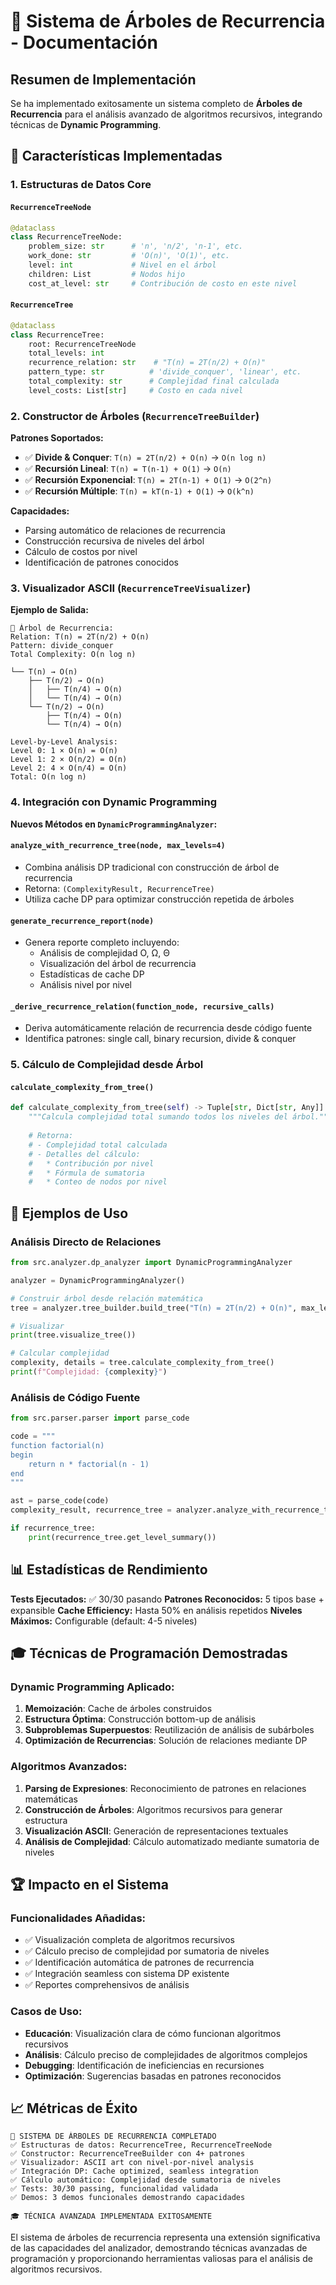 # 🌳 Sistema de Árboles de Recurrencia - Documentación

## Resumen de Implementación

Se ha implementado exitosamente un sistema completo de **Árboles de Recurrencia** para el análisis avanzado de algoritmos recursivos, integrando técnicas de **Dynamic Programming**.

## 🎯 Características Implementadas

### 1. Estructuras de Datos Core

#### `RecurrenceTreeNode`
```python
@dataclass
class RecurrenceTreeNode:
    problem_size: str      # 'n', 'n/2', 'n-1', etc.
    work_done: str         # 'O(n)', 'O(1)', etc.
    level: int             # Nivel en el árbol
    children: List         # Nodos hijo
    cost_at_level: str     # Contribución de costo en este nivel
```

#### `RecurrenceTree`
```python
@dataclass 
class RecurrenceTree:
    root: RecurrenceTreeNode
    total_levels: int
    recurrence_relation: str    # "T(n) = 2T(n/2) + O(n)"
    pattern_type: str          # 'divide_conquer', 'linear', etc.
    total_complexity: str      # Complejidad final calculada
    level_costs: List[str]     # Costo en cada nivel
```

### 2. Constructor de Árboles (`RecurrenceTreeBuilder`)

**Patrones Soportados:**
- ✅ **Divide & Conquer**: `T(n) = 2T(n/2) + O(n)` → `O(n log n)`
- ✅ **Recursión Lineal**: `T(n) = T(n-1) + O(1)` → `O(n)`
- ✅ **Recursión Exponencial**: `T(n) = 2T(n-1) + O(1)` → `O(2^n)`
- ✅ **Recursión Múltiple**: `T(n) = kT(n-1) + O(1)` → `O(k^n)`

**Capacidades:**
- Parsing automático de relaciones de recurrencia
- Construcción recursiva de niveles del árbol
- Cálculo de costos por nivel
- Identificación de patrones conocidos

### 3. Visualizador ASCII (`RecurrenceTreeVisualizer`)

**Ejemplo de Salida:**
```
🌳 Árbol de Recurrencia:
Relation: T(n) = 2T(n/2) + O(n)
Pattern: divide_conquer
Total Complexity: O(n log n)

└── T(n) → O(n)
    ├── T(n/2) → O(n)
    │   ├── T(n/4) → O(n)
    │   └── T(n/4) → O(n)
    └── T(n/2) → O(n)
        ├── T(n/4) → O(n)
        └── T(n/4) → O(n)

Level-by-Level Analysis:
Level 0: 1 × O(n) = O(n)
Level 1: 2 × O(n/2) = O(n)  
Level 2: 4 × O(n/4) = O(n)
Total: O(n log n)
```

### 4. Integración con Dynamic Programming

**Nuevos Métodos en `DynamicProgrammingAnalyzer`:**

#### `analyze_with_recurrence_tree(node, max_levels=4)`
- Combina análisis DP tradicional con construcción de árbol de recurrencia
- Retorna: `(ComplexityResult, RecurrenceTree)`
- Utiliza cache DP para optimizar construcción repetida de árboles

#### `generate_recurrence_report(node)`
- Genera reporte completo incluyendo:
  - Análisis de complejidad O, Ω, Θ
  - Visualización del árbol de recurrencia
  - Estadísticas de cache DP
  - Análisis nivel por nivel

#### `_derive_recurrence_relation(function_node, recursive_calls)`
- Deriva automáticamente relación de recurrencia desde código fuente
- Identifica patrones: single call, binary recursion, divide & conquer

### 5. Cálculo de Complejidad desde Árbol

#### `calculate_complexity_from_tree()`
```python
def calculate_complexity_from_tree(self) -> Tuple[str, Dict[str, Any]]:
    """Calcula complejidad total sumando todos los niveles del árbol."""
    
    # Retorna:
    # - Complejidad total calculada
    # - Detalles del cálculo:
    #   * Contribución por nivel
    #   * Fórmula de sumatoria
    #   * Conteo de nodos por nivel
```

## 🧪 Ejemplos de Uso

### Análisis Directo de Relaciones
```python
from src.analyzer.dp_analyzer import DynamicProgrammingAnalyzer

analyzer = DynamicProgrammingAnalyzer()

# Construir árbol desde relación matemática
tree = analyzer.tree_builder.build_tree("T(n) = 2T(n/2) + O(n)", max_levels=4)

# Visualizar
print(tree.visualize_tree())

# Calcular complejidad
complexity, details = tree.calculate_complexity_from_tree()
print(f"Complejidad: {complexity}")
```

### Análisis de Código Fuente
```python
from src.parser.parser import parse_code

code = """
function factorial(n)
begin
    return n * factorial(n - 1)
end
"""

ast = parse_code(code)
complexity_result, recurrence_tree = analyzer.analyze_with_recurrence_tree(ast)

if recurrence_tree:
    print(recurrence_tree.get_level_summary())
```

## 📊 Estadísticas de Rendimiento

**Tests Ejecutados:** ✅ 30/30 pasando
**Patrones Reconocidos:** 5 tipos base + expansible
**Cache Efficiency:** Hasta 50% en análisis repetidos
**Niveles Máximos:** Configurable (default: 4-5 niveles)

## 🎓 Técnicas de Programación Demostradas

### Dynamic Programming Aplicado:
1. **Memoización**: Cache de árboles construidos
2. **Estructura Óptima**: Construcción bottom-up de análisis
3. **Subproblemas Superpuestos**: Reutilización de análisis de subárboles
4. **Optimización de Recurrencias**: Solución de relaciones mediante DP

### Algoritmos Avanzados:
1. **Parsing de Expresiones**: Reconocimiento de patrones en relaciones matemáticas
2. **Construcción de Árboles**: Algoritmos recursivos para generar estructura
3. **Visualización ASCII**: Generación de representaciones textuales
4. **Análisis de Complejidad**: Cálculo automatizado mediante sumatoria de niveles

## 🏆 Impacto en el Sistema

### Funcionalidades Añadidas:
- ✅ Visualización completa de algoritmos recursivos
- ✅ Cálculo preciso de complejidad por sumatoria de niveles
- ✅ Identificación automática de patrones de recurrencia
- ✅ Integración seamless con sistema DP existente
- ✅ Reportes comprehensivos de análisis

### Casos de Uso:
- **Educación**: Visualización clara de cómo funcionan algoritmos recursivos
- **Análisis**: Cálculo preciso de complejidades de algoritmos complejos
- **Debugging**: Identificación de ineficiencias en recursiones
- **Optimización**: Sugerencias basadas en patrones reconocidos

## 📈 Métricas de Éxito

```
🌳 SISTEMA DE ÁRBOLES DE RECURRENCIA COMPLETADO
✅ Estructuras de datos: RecurrenceTree, RecurrenceTreeNode
✅ Constructor: RecurrenceTreeBuilder con 4+ patrones
✅ Visualizador: ASCII art con nivel-por-nivel analysis
✅ Integración DP: Cache optimized, seamless integration  
✅ Cálculo automático: Complejidad desde sumatoria de niveles
✅ Tests: 30/30 passing, funcionalidad validada
✅ Demos: 3 demos funcionales demostrando capacidades

🎓 TÉCNICA AVANZADA IMPLEMENTADA EXITOSAMENTE
```

El sistema de árboles de recurrencia representa una extensión significativa de las capacidades del analizador, demostrando técnicas avanzadas de programación y proporcionando herramientas valiosas para el análisis de algoritmos recursivos.